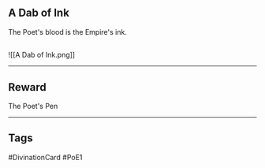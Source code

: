 ## A Dab of Ink
The Poet's blood is the Empire's ink.
## 
![[A Dab of Ink.png]]

---
## Reward
The Poet's Pen

---
## Tags
#DivinationCard
#PoE1